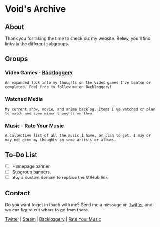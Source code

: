 # Void's Archive

## About
Thank you for taking the time to check out my website. Below, you'll find links to the different subgroups. 

## Groups
### Video Games - [Backloggery](https://www.backloggery.com/QueenRaven29)
    An expanded look into my thoughts on the video games I've beaten or completed. Feel free to follow me on Backloggery!
### Watched Media
    My current show, movie, and anime backlog. Items I've watched or plan to watch and some minor thoughts on them. 
### Music - [Rate Your Music](https://rateyourmusic.com/~voidgazer_jamie)
    A collective list of all the music I have, or plan to get. I may or may not give my thoughts on some artists or albums. 

## To-Do List

- [ ] Homepage banner
- [ ] Subgroup banners
- [ ] Buy a custom domain to replace the GitHub link

## Contact
Do you want to get in touch with me? Send me a message on [Twitter](https://twitter.com/jamieofthevoid), and we can figure out where to go from there.

[Twitter](https://twitter.com/jamieofthevoid) | [Steam](https://steamcommunity.com/id/queenofthevoid/) | [Backloggery](https://www.backloggery.com/QueenRaven29) | [Rate Your Music](https://rateyourmusic.com/~voidgazer_jamie)
